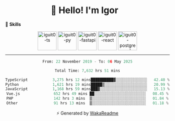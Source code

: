 <h1 align="center">👋 Hello! I'm Igor</h1>

<!--🚀 **Stats**

<div align="center">
  <img height="200px" alt="iguit0-card-stats" src="https://github-readme-stats.vercel.app/api?username=iguit0&show_icons=false&theme=catppuccin_mocha&include_all_commits=true&count_private=true&hide=contribs&rank_icon=github"/>
</div>-->

<!------->

🎯 **Skills**

<div style="display: inline-block;" align="center">
  <img align="center" alt="iguit0-ts" height="60" width="60" src="https://cdn.jsdelivr.net/gh/devicons/devicon/icons/typescript/typescript-original.svg" /> 
  <img align="center" alt="iguit0-py" height="60" width="60" src="https://cdn.jsdelivr.net/gh/devicons/devicon/icons/python/python-original-wordmark.svg" />
  <img align="center" alt="iguit0-fastapi" height="60" width="60" src="https://cdn.jsdelivr.net/gh/devicons/devicon@latest/icons/fastapi/fastapi-original-wordmark.svg" />
  <img align="center" alt="iguit0-react" height="60" width="60" src="https://cdn.jsdelivr.net/gh/devicons/devicon/icons/react/react-original.svg" />
  <img align="center" alt="iguit0-postgresql" height="60" width="60" src="https://cdn.jsdelivr.net/gh/devicons/devicon/icons/postgresql/postgresql-original-wordmark.svg" />

-------

<!--START_SECTION:waka-->

```python
From: 22 November 2019 - To: 06 May 2025

Total Time: 7,632 hrs 51 mins

TypeScript           3,275 hrs 12 mins██████████▓░░░░░░░░░░░░░░   42.40 %
Python               1,621 hrs 19 mins█████▒░░░░░░░░░░░░░░░░░░░   20.99 %
JavaScript           1,168 hrs 59 mins███▓░░░░░░░░░░░░░░░░░░░░░   15.13 %
Vue.js               652 hrs 49 mins ██░░░░░░░░░░░░░░░░░░░░░░░   08.45 %
PHP                  142 hrs 3 mins  ▒░░░░░░░░░░░░░░░░░░░░░░░░   01.84 %
Other                91 hrs 13 mins  ▒░░░░░░░░░░░░░░░░░░░░░░░░   01.18 %
```

<!--END_SECTION:waka-->

⚡ Generated by [WakaReadme](https://github.com/athul/waka-readme)
